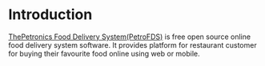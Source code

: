 # Introduction

[ThePetronics Food Delivery System\(PetroFDS\)](http://fds.thepetronics.com/) is free open source online food delivery system software. It provides platform for restaurant customer for buying their favourite food online using web or mobile.


